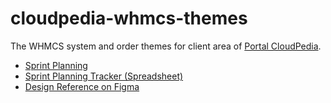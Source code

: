 # cloudpedia-whmcs-themes

The WHMCS system and order themes for client area of [Portal CloudPedia](https://portal.cloudpedia.id).

- [Sprint Planning](./docs/sprint-planning.md)
- [Sprint Planning Tracker (Spreadsheet)](https://docs.google.com/spreadsheets/d/1KQGU2SLri7asNJztVFdsoZl3LoUJrIVs2Vnmi6nNVJ4/edit?usp=sharing)
- [Design Reference on Figma](https://www.figma.com/design/8lduvCqAaFz8tEgRljOyPw/HALIM-IDNET-s-team-library?node-id=2688-12984&t=14xRYAv1ixBCqfx1-1)

